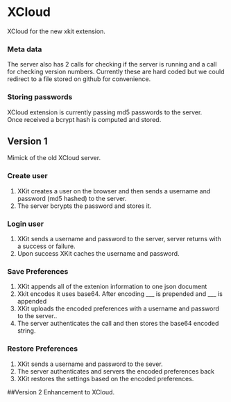 # XCloud
XCloud for the new xkit extension.

### Meta data
The server also has 2 calls for checking if the server is running and a call for checking version numbers.
Currently these are hard coded but we could redirect to a file stored on github for convenience.

### Storing passwords
XCloud extension is currently passing md5 passwords to the server.  
Once received a bcrypt hash is computed and stored.

## Version 1
Mimick of the old XCloud server.

### Create user
1. XKit creates a user on the browser and then sends a username and password (md5 hashed) to the server.
2. The server bcrypts the password and stores it.

### Login user
1. XKit sends a username and password to the server, server returns with a success or failure.
2. Upon success XKit caches the username and password.

### Save Preferences
1. XKit appends all of the extenion information to one json document
2. Xkit encodes it uses base64.  After encoding ___ is prepended and ___ is appended 
3. XKit uploads the encoded preferences with a username and password to the server..
4. The server authenticates the call and then stores the base64 encoded string.

### Restore Preferences
1. XKit sends a username and password to the sever.
2. The server authenticates and servers the encoded preferences back
3. XKit restores the settings based on the encoded preferences.

##Version 2
Enhancement to XCloud.



